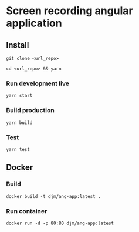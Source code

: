 # Screen recording angular application

## Install
`git clone <url_repo>`

`cd <url_repo> && yarn`

### Run development live
`yarn start`

### Build production
`yarn build`

### Test
`yarn test`

## Docker

### Build
`docker build -t djm/ang-app:latest .`

### Run container
`docker run -d -p 80:80 djm/ang-app:latest`